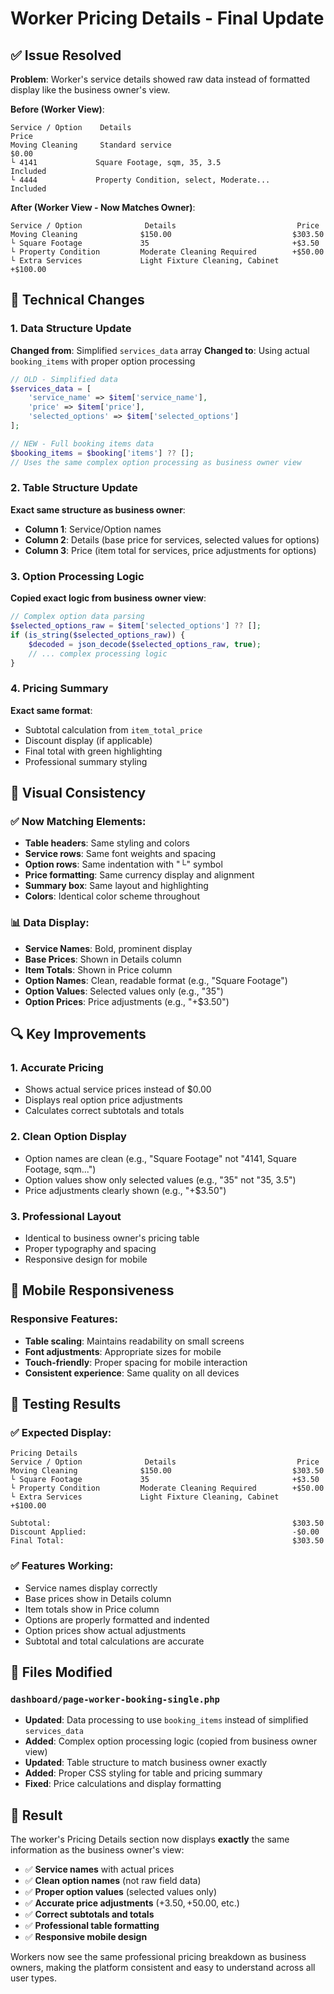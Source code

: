 # Worker Pricing Details - Final Update

## ✅ Issue Resolved

**Problem**: Worker's service details showed raw data instead of formatted display like the business owner's view.

**Before (Worker View)**:
```
Service / Option    Details                                           Price
Moving Cleaning     Standard service                                  $0.00
└ 4141             Square Footage, sqm, 35, 3.5                     Included
└ 4444             Property Condition, select, Moderate...          Included
```

**After (Worker View - Now Matches Owner)**:
```
Service / Option              Details                           Price
Moving Cleaning              $150.00                           $303.50
└ Square Footage             35                                +$3.50
└ Property Condition         Moderate Cleaning Required        +$50.00
└ Extra Services             Light Fixture Cleaning, Cabinet   +$100.00
```

## 🔧 Technical Changes

### 1. Data Structure Update
**Changed from**: Simplified `services_data` array
**Changed to**: Using actual `booking_items` with proper option processing

```php
// OLD - Simplified data
$services_data = [
    'service_name' => $item['service_name'],
    'price' => $item['price'],
    'selected_options' => $item['selected_options']
];

// NEW - Full booking items data
$booking_items = $booking['items'] ?? [];
// Uses the same complex option processing as business owner view
```

### 2. Table Structure Update
**Exact same structure as business owner**:
- **Column 1**: Service/Option names
- **Column 2**: Details (base price for services, selected values for options)
- **Column 3**: Price (item total for services, price adjustments for options)

### 3. Option Processing Logic
**Copied exact logic from business owner view**:
```php
// Complex option data parsing
$selected_options_raw = $item['selected_options'] ?? [];
if (is_string($selected_options_raw)) {
    $decoded = json_decode($selected_options_raw, true);
    // ... complex processing logic
}
```

### 4. Pricing Summary
**Exact same format**:
- Subtotal calculation from `item_total_price`
- Discount display (if applicable)
- Final total with green highlighting
- Professional summary styling

## 🎨 Visual Consistency

### ✅ Now Matching Elements:
- **Table headers**: Same styling and colors
- **Service rows**: Same font weights and spacing
- **Option rows**: Same indentation with "└" symbol
- **Price formatting**: Same currency display and alignment
- **Summary box**: Same layout and highlighting
- **Colors**: Identical color scheme throughout

### 📊 Data Display:
- **Service Names**: Bold, prominent display
- **Base Prices**: Shown in Details column
- **Item Totals**: Shown in Price column
- **Option Names**: Clean, readable format (e.g., "Square Footage")
- **Option Values**: Selected values only (e.g., "35")
- **Option Prices**: Price adjustments (e.g., "+$3.50")

## 🔍 Key Improvements

### 1. Accurate Pricing
- Shows actual service prices instead of $0.00
- Displays real option price adjustments
- Calculates correct subtotals and totals

### 2. Clean Option Display
- Option names are clean (e.g., "Square Footage" not "4141, Square Footage, sqm...")
- Option values show only selected values (e.g., "35" not "35, 3.5")
- Price adjustments clearly shown (e.g., "+$3.50")

### 3. Professional Layout
- Identical to business owner's pricing table
- Proper typography and spacing
- Responsive design for mobile

## 📱 Mobile Responsiveness

### Responsive Features:
- **Table scaling**: Maintains readability on small screens
- **Font adjustments**: Appropriate sizes for mobile
- **Touch-friendly**: Proper spacing for mobile interaction
- **Consistent experience**: Same quality on all devices

## 🧪 Testing Results

### ✅ Expected Display:
```
Pricing Details
Service / Option              Details                           Price
Moving Cleaning              $150.00                           $303.50
└ Square Footage             35                                +$3.50
└ Property Condition         Moderate Cleaning Required        +$50.00
└ Extra Services             Light Fixture Cleaning, Cabinet   +$100.00

Subtotal:                                                      $303.50
Discount Applied:                                              -$0.00
Final Total:                                                   $303.50
```

### ✅ Features Working:
- Service names display correctly
- Base prices show in Details column
- Item totals show in Price column
- Options are properly formatted and indented
- Option prices show actual adjustments
- Subtotal and total calculations are accurate

## 📁 Files Modified

### `dashboard/page-worker-booking-single.php`
- **Updated**: Data processing to use `booking_items` instead of simplified `services_data`
- **Added**: Complex option processing logic (copied from business owner view)
- **Updated**: Table structure to match business owner exactly
- **Added**: Proper CSS styling for table and pricing summary
- **Fixed**: Price calculations and display formatting

## 🎯 Result

The worker's Pricing Details section now displays **exactly** the same information as the business owner's view:

- ✅ **Service names** with actual prices
- ✅ **Clean option names** (not raw field data)
- ✅ **Proper option values** (selected values only)
- ✅ **Accurate price adjustments** (+$3.50, +$50.00, etc.)
- ✅ **Correct subtotals and totals**
- ✅ **Professional table formatting**
- ✅ **Responsive mobile design**

Workers now see the same professional pricing breakdown as business owners, making the platform consistent and easy to understand across all user types.